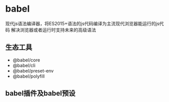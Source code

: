 # babel
现代js语法编译器，将ES2015+语法的js代码编译为主流现代浏览器能运行的js代码
解决浏览器或者运行时支持未来的高级语法

## 生态工具
- @babel/core
- @babel/cli
- @babel/preset-env
- @babel/polyfill

## babel插件及babel预设